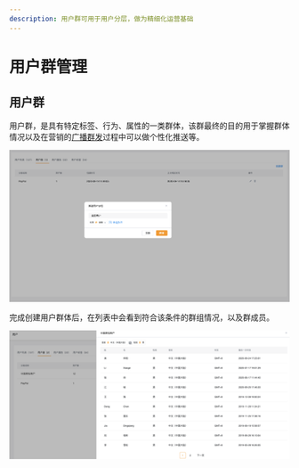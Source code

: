 ```yaml
---
description: 用户群可用于用户分层，做为精细化运营基础
---
```


# 用户群管理

## 用户群

用户群，是具有特定标签、行为、属性的一类群体，该群最终的目的用于掌握群体情况以及在营销的[广播群发](../zhi-neng-ying-xiao/guang-bo-qun-fa.md)过程中可以做个性化推送等。



![&#x7FA4;&#x7EC4;&#x521B;&#x5EFA;](../.gitbook/assets/image%20%28205%29.png)

完成创建用户群体后，在列表中会看到符合该条件的群组情况，以及群成员。

![&#x7FA4;&#x5217;&#x8868;](../.gitbook/assets/image%20%28206%29.png)

